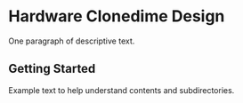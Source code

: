 # Hardware Clonedime Design

One paragraph of descriptive text.

## Getting Started

Example text to help understand contents and subdirectories.
